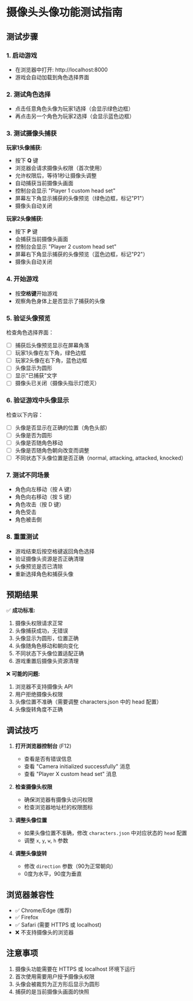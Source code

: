 # 摄像头头像功能测试指南

## 测试步骤

### 1. 启动游戏
- 在浏览器中打开: http://localhost:8000
- 游戏会自动加载到角色选择界面

### 2. 测试角色选择
- 点击任意角色头像为玩家1选择（会显示绿色边框）
- 再点击另一个角色为玩家2选择（会显示蓝色边框）

### 3. 测试摄像头捕获
**玩家1头像捕获:**
- 按下 **Q** 键
- 浏览器会请求摄像头权限（首次使用）
- 允许权限后，等待1秒让摄像头调整
- 自动捕获当前摄像头画面
- 控制台会显示 "Player 1 custom head set"
- 屏幕左下角显示捕获的头像预览（绿色边框，标记"P1"）
- 摄像头自动关闭

**玩家2头像捕获:**
- 按下 **P** 键
- 会捕获当前摄像头画面
- 控制台会显示 "Player 2 custom head set"
- 屏幕右下角显示捕获的头像预览（蓝色边框，标记"P2"）
- 摄像头自动关闭

### 4. 开始游戏
- 按**空格键**开始游戏
- 观察角色身体上是否显示了捕获的头像

### 5. 验证头像预览
检查角色选择界面：
- [ ] 捕获后头像预览显示在屏幕角落
- [ ] 玩家1头像在左下角，绿色边框
- [ ] 玩家2头像在右下角，蓝色边框
- [ ] 头像显示为圆形
- [ ] 显示"已捕获"文字
- [ ] 摄像头已关闭（摄像头指示灯熄灭）

### 6. 验证游戏中头像显示
检查以下内容：
- [ ] 头像是否显示在正确的位置（角色头部）
- [ ] 头像是否为圆形
- [ ] 头像是否随角色移动
- [ ] 头像是否随角色朝向改变而调整
- [ ] 不同状态下头像位置是否正确（normal, attacking, attacked, knocked）

### 7. 测试不同场景
- 角色向左移动（按 A 键）
- 角色向右移动（按 S 键）
- 角色攻击（按 D 键）
- 角色受击
- 角色被击倒

### 8. 重置测试
- 游戏结束后按空格键返回角色选择
- 验证摄像头资源是否正确清理
- 头像预览是否已清除
- 重新选择角色和捕获头像

## 预期结果

✅ **成功标准:**
1. 摄像头权限请求正常
2. 头像捕获成功，无错误
3. 头像显示为圆形，位置正确
4. 头像随角色移动和朝向变化
5. 不同状态下头像位置适配正确
6. 游戏重置后摄像头资源清理

❌ **可能的问题:**
1. 浏览器不支持摄像头 API
2. 用户拒绝摄像头权限
3. 头像位置不准确（需要调整 characters.json 中的 head 配置）
4. 头像旋转角度不正确

## 调试技巧

1. **打开浏览器控制台** (F12)
   - 查看是否有错误信息
   - 查看 "Camera initialized successfully" 消息
   - 查看 "Player X custom head set" 消息

2. **检查摄像头权限**
   - 确保浏览器有摄像头访问权限
   - 检查浏览器地址栏的权限图标

3. **调整头像位置**
   - 如果头像位置不准确，修改 `characters.json` 中对应状态的 `head` 配置
   - 调整 `x`, `y`, `w`, `h` 参数

4. **调整头像旋转**
   - 修改 `direction` 参数（90为正常朝向）
   - 0度为水平，90度为垂直

## 浏览器兼容性

- ✅ Chrome/Edge (推荐)
- ✅ Firefox
- ✅ Safari (需要 HTTPS 或 localhost)
- ❌ 不支持摄像头的浏览器

## 注意事项

1. 摄像头功能需要在 HTTPS 或 localhost 环境下运行
2. 首次使用需要用户授予摄像头权限
3. 头像会被裁剪为正方形后显示为圆形
4. 捕获的是当前摄像头画面的快照

